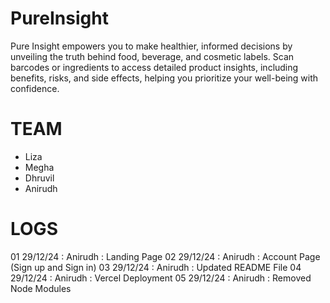 # PureInsight

Pure Insight empowers you to make healthier, informed decisions by unveiling the truth behind food, beverage, and cosmetic labels. Scan barcodes or ingredients to access detailed product insights, including benefits, risks, and side effects, helping you prioritize your well-being with confidence.


# TEAM

- Liza
- Megha
- Dhruvil
- Anirudh 



# LOGS

01 29/12/24 : Anirudh : Landing Page
02 29/12/24 : Anirudh : Account Page (Sign up and Sign in)
03 29/12/24 : Anirudh : Updated README File
04 29/12/24 : Anirudh : Vercel Deployment
05 29/12/24 : Anirudh : Removed Node Modules